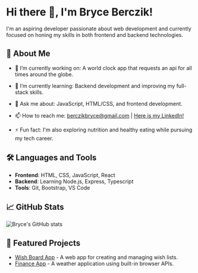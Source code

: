 # Hi there 👋, I'm Bryce Berczik!

I'm an aspiring developer passionate about web development and currently focused on honing my skills in both frontend and backend technologies. 

## 🚀 About Me

- 🔭 I’m currently working on: A world clock app that requests an api for all times around the globe.
- 🌱 I’m currently learning: Backend development and improving my full-stack skills.
- 💬 Ask me about: JavaScript, HTML/CSS, and frontend development.
- 📫 How to reach me: [berczikbryce@gmail.com](mailto:berczikbryce@gmail.com) | [Here is my LinkedIn!](https://www.linkedin.com/in/bryce-berczik-9b4874323/)

- ⚡ Fun fact: I'm also exploring nutrition and healthy eating while pursuing my tech career.

## 🛠️ Languages and Tools

- **Frontend**: HTML, CSS, JavaScript, React
- **Backend**: Learning Node.js, Express, Typescript
- **Tools**: Git, Bootstrap, VS Code

## 📈 GitHub Stats

![Bryce's GitHub stats](https://github-readme-stats.vercel.app/api?username=bryceberczik&show_icons=true&theme=radical)


## 📌 Featured Projects

- [Wish Board App](https://github.com/bryceberczik/wishlist-board) - A web app for creating and managing wish lists.
- [Finance App](https://github.com/bryceberczik/project-c) - A weather application using built-in browser APIs.
